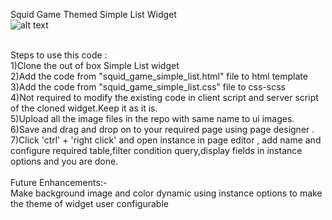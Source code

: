 
Squid Game Themed Simple List Widget 
<br />
![alt text](https://github.com/avssrikanth/code-snippets/blob/45d2362d65f21f4344a762f6417ad04a9d03b906/Service%20Portal%20Widgets/Squid%20Game%20Themed%20Simple%20List/Squid%20Game%20Themed%20Simple%20List%20-%20Preview.png)

<br />
Steps to use this code :
<br />
1)Clone the out of box Simple List widget <br />
2)Add the code from "squid_game_simple_list.html" file to html template<br />
3)Add the code from "squid_game_simple_list.css" file to css-scss <br />
4)Not required to modify the existing code in client script and server script of the cloned widget.Keep it as it is.<br />
5)Upload all the image files in the repo with same name to ui images.<br />
6)Save and drag and drop on to your required page using page designer .<br />
7)Click 'ctrl' + 'right click' and open instance in page editor , add name and configure required table,filter condition query,display fields in instance options and you are done.<br />
<br />
Future Enhancements:-
<br />
Make background image and color dynamic using instance options to make the theme of widget user configurable
